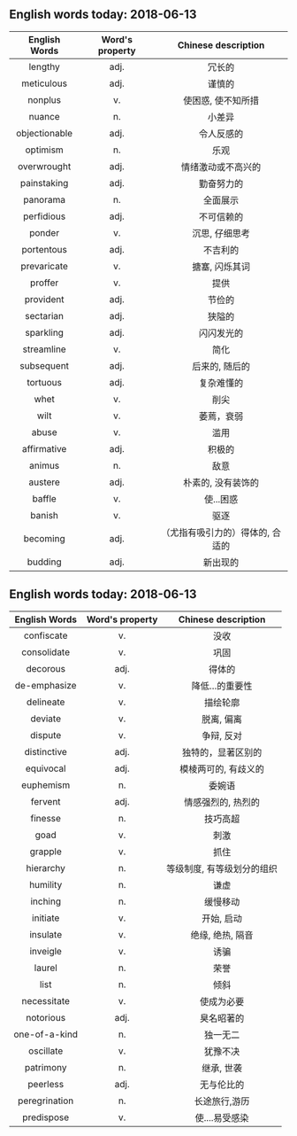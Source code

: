 ## English words today: 2018-06-13

| English Words | Word's property | Chinese description |
| :-----------: | :-------------: | :-----------------: |
| lengthy | adj. | 冗长的 |
| meticulous | adj. | 谨慎的 |
| nonplus | v. | 使困惑, 使不知所措 |
| nuance | n. | 小差异 |
| objectionable | adj. | 令人反感的 |
| optimism | n. | 乐观 |
| overwrought | adj. | 情绪激动或不高兴的 |
| painstaking | adj. | 勤奋努力的 |
| panorama | n. | 全面展示 |
| perfidious | adj. | 不可信赖的 |
| ponder | v. | 沉思, 仔细思考 |
| portentous | adj. | 不吉利的 |
| prevaricate | v. | 搪塞, 闪烁其词 |
| proffer | v. | 提供 |
| provident | adj. | 节俭的 |
| sectarian | adj. | 狭隘的 |
| sparkling | adj. | 闪闪发光的 |
| streamline | v. | 简化 |
| subsequent  | adj. | 后来的, 随后的 |
| tortuous | adj. | 复杂难懂的 |
| whet | v. | 削尖 |
| wilt | v.  | 萎蔫，衰弱 |
| abuse | v. | 滥用 |
| affirmative | adj. | 积极的 |
| animus | n. | 敌意 |
| austere | adj. | 朴素的, 没有装饰的 |
| baffle | v. | 使...困惑 |
| banish | v. | 驱逐 |
| becoming | adj. | （尤指有吸引力的）得体的, 合适的 |
| budding | adj. | 新出现的 |
## English words today: 2018-06-13

| English Words | Word's property | Chinese description |
| :-----------: | :-------------: | :-----------------: |
| confiscate | v. | 没收 |
| consolidate | v. | 巩固 |
| decorous | adj. | 得体的 |
| de-emphasize | v. | 降低…的重要性 |
| delineate | v. | 描绘轮廓 |
| deviate | v. | 脱离, 偏离 |
| dispute | v. | 争辩, 反对 |
| distinctive | adj. | 独特的，显著区别的 |
| equivocal | adj. | 模棱两可的, 有歧义的 |
| euphemism | n. | 委婉语 |
| fervent | adj. | 情感强烈的, 热烈的 |
| finesse | n. | 技巧高超 |
| goad | v. | 刺激 |
| grapple | v. | 抓住 |
| hierarchy | n. |  等级制度, 有等级划分的组织 |
| humility | n. | 谦虚 |
| inching | n. | 缓慢移动 |
| initiate | v. | 开始, 启动 |
| insulate | v. | 绝缘, 绝热, 隔音 |
| inveigle | v. | 诱骗 |
| laurel | n. | 荣誉 |
| list | n. | 倾斜 |
| necessitate | v. | 使成为必要 |
| notorious | adj. | 臭名昭著的 |
| one-of-a-kind | n. | 独一无二 |
| oscillate | v. | 犹豫不决 |
| patrimony | n. | 继承, 世袭 |
| peerless | adj. | 无与伦比的 |
| peregrination | n. | 长途旅行,游历 |
| predispose | v. | 使....易受感染 |
